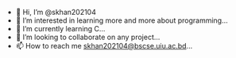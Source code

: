 - 👋 Hi, I’m @skhan202104
- 👀 I’m interested in learning more and more about programming...
- 🌱 I’m currently learning C...
- 💞️ I’m looking to collaborate on any project...
- 📫 How to reach me skhan202104@bscse.uiu.ac.bd...

<!---
skhan202104/skhan202104 is a ✨ special ✨ repository because its `README.md` (this file) appears on your GitHub profile.
You can click the Preview link to take a look at your changes.
--->
